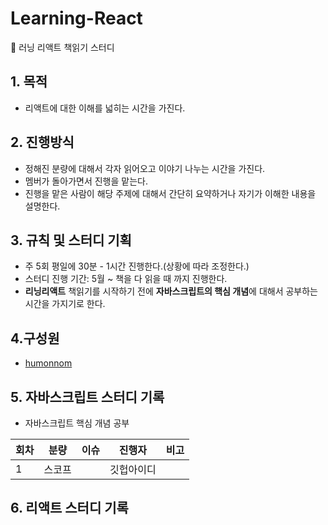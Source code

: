 # Learning-React
🐗 러닝 리액트 책읽기 스터디

## 1. 목적
  - 리액트에 대한 이해를 넓히는 시간을 가진다.

## 2. 진행방식
  - 정해진 분량에 대해서 각자 읽어오고 이야기 나누는 시간을 가진다.
  - 멤버가 돌아가면서 진행을 맡는다.
  - 진행을 맡은 사람이 해당 주제에 대해서 간단히 요약하거나 자기가 이해한 내용을 설명한다.

## 3. 규칙 및 스터디 기획
  - 주 5회 평일에 30분 - 1시간 진행한다.(상황에 따라 조정한다.)
  - 스터디 진행 기간: 5월 ~ 책을 다 읽을 때 까지 진행한다.
  - **리닝리액트** 책읽기를 시작하기 전에 **자바스크립트의 핵심 개념**에 대해서 공부하는 시간을 가지기로 한다. 

 
## 4.구성원
  - [humonnom](https://github.com/humonnom)


## 5. 자바스크립트 스터디 기록
- 자바스크립트 핵심 개념 공부

|회차|분량|이슈|진행자|비고|
|---|---|---|---|---|
|1|스코프||깃헙아이디||


## 6. 리액트 스터디 기록
